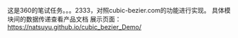 这是360的笔试任务。。。2333，对照cubic-bezier.com的功能进行实现。
具体模块间的数据传递查看产品文档
展示页面：https://natsuyu.github.io/cubic_bezier_Demo/
